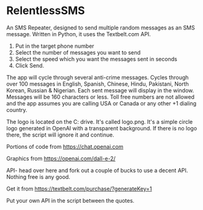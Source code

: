 # RelentlessSMS

An SMS Repeater, designed to send multiple random messages as an SMS message. Written in Python, it uses the Textbelt.com API. 

1. Put in the target phone number
2. Select the number of messages you want to send 
3. Select the speed which you want the messages sent in seconds
4. Click Send.

The app will cycle through several anti-crime messages. Cycles through over 100 messages in English, Spanish, Chinese, Hindu, Pakistani, North Korean, Russian & Nigerian. Each sent message will display in the window. Messages will be 160 characters or less. Toll free numbers are not allowed and the app assumes you are calling USA or Canada or any other +1 dialing country.

The logo is located on the C: drive. It's called logo.png. It's a simple circle logo generated in OpenAI with a transparent background. If there is no logo there, the script will ignore it and continue.

Portions of code from https://chat.openai.com

Graphics from https://openai.com/dall-e-2/

API- head over here and fork out a couple of bucks to use a decent API. Nothing free is any good. 

Get it from https://textbelt.com/purchase/?generateKey=1

Put your own API in the script between the quotes.
